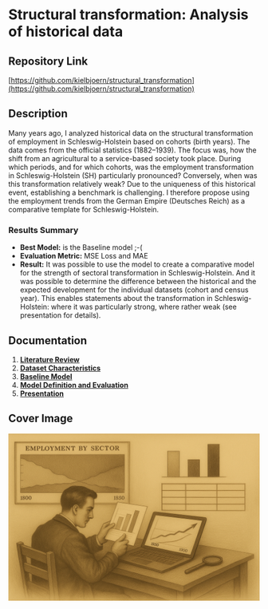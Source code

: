 # Structural transformation: Analysis of historical data

## Repository Link

[https://github.com/kielbjoern/structural_transformation](https://github.com/kielbjoern/structural_transformation)

## Description

Many years ago, I analyzed historical data on the structural transformation of employment in Schleswig-Holstein based on cohorts (birth years). The data comes from the official statistics (1882–1939). The focus was, how the shift from an agricultural to a service-based society took place. During which periods, and for which cohorts, was the employment transformation in Schleswig-Holstein (SH) particularly pronounced? Conversely, when was this transformation relatively weak? Due to the uniqueness of this historical event, establishing a benchmark is challenging. I therefore propose using the employment trends from the German Empire (Deutsches Reich) as a comparative template for Schleswig-Holstein.

### Results Summary

- **Best Model:** is the Baseline model ;-(
- **Evaluation Metric:** MSE Loss and MAE
- **Result:** It was possible to use the model to create a comparative model for the strength of sectoral transformation in Schleswig-Holstein. And it was possible to determine the difference between the historical and the expected development for the individual datasets (cohort and census year). This enables statements about the transformation in Schleswig-Holstein: where it was particularly strong, where rather weak (see presentation for details).

## Documentation

1. **[Literature Review](0_LiteratureReview/README.md)**
2. **[Dataset Characteristics](1_DatasetCharacteristics/03_exploratory_data_analysis.ipynb)**
3. **[Baseline Model](2_BaselineModel/baseline_model.ipynb)**
4. **[Model Definition and Evaluation](3_Model/model_definition_evaluation)**
5. **[Presentation](4_Presentation/Historical_Employment_Transformation.pptx)**

## Cover Image

![Project Cover Image](CoverImage/cover_image.png)
